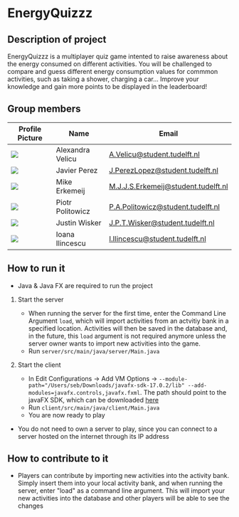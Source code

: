 # EnergyQuizzz

## Description of project

EnergyQuizzz is a multiplayer quiz game intented to raise awareness about the energy consumed on different activities. You will be challenged to compare and guess different energy consumption values for commmon activities, such as taking a shower, charging a car... 
Improve your knowledge and gain more points to be displayed in the leaderboard!

## Group members

| Profile Picture | Name | Email |
|---|---|---|
| ![](https://secure.gravatar.com/avatar/e5cfaf517ba077aeca5521ce6169e0c7?s=50&d=identicon) | Alexandra Velicu | A.Velicu@student.tudelft.nl |
| ![](https://secure.gravatar.com/avatar/bbda4979c6998138da346cc07a7011e2?s=50&d=identicon) | Javier Perez | J.PerezLopez@student.tudelft.nl |
| ![](https://secure.gravatar.com/avatar/4d0c23cb9b4a3a99edf62fea5de8dd48?s=50&d=identicon) | Mike Erkemeij | M.J.J.S.Erkemeij@student.tudelft.nl |
| ![](https://i.imgur.com/HT9ZzNn.jpeg) | Piotr Politowicz | P.A.Politowicz@student.tudelft.nl |
| ![](https://secure.gravatar.com/avatar/c632d904328514baa7c2f19b2e52bf8b?s=50&d=identicon) | Justin Wisker | J.P.T.Wisker@student.tudelft.nl |
| ![](https://i.postimg.cc/MGghTBJS/Hnet-com-image-1.png) | Ioana Ilincescu | I.Ilincescu@student.tudelft.nl |

## How to run it

- Java & Java FX are required to run the project

1. Start the server
   - When running the server for the first time, enter the Command Line Argument `load`, which will import activities from an actvitiy bank in a specified location. Activities will then be saved in the database and, in the future, this `load` argument is not required anymore unless the server owner wants to import new activities into the game.
   - Run `server/src/main/java/server/Main.java`
  
2. Start the client
   - In Edit Configurations -> Add VM Options -> `--module-path="/Users/seb/Downloads/javafx-sdk-17.0.2/lib" --add-modules=javafx.controls,javafx.fxml`. The path should point to the javaFX SDK, which can be downloaded [here](https://gluonhq.com/products/javafx/)
   - Run `client/src/main/java/client/Main.java`
   - You are now ready to play

- You do not need to own a server to play, since you can connect to a server hosted on the internet through its IP address

## How to contribute to it

- Players can contribute by importing new activities into the activity bank. Simply insert them into your local activity bank, and when running the server, enter "load" as a command line argument. This will import your new activities into the database and other players will be able to see the changes